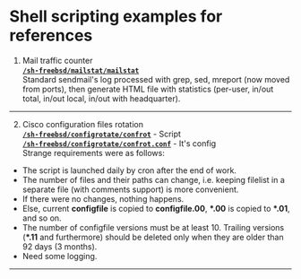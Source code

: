 # Shell scripting examples for references    
1. Mail traffic counter    
[**`/sh-freebsd/mailstat/mailstat`**](https://github.com/wildfielded/samples-shell/blob/master/sh-freebsd/mailstat/mailstat)    
Standard sendmail's log processed with grep, sed, mreport (now moved from ports),
then generate HTML file with statistics (per-user, in/out total, in/out local,
in/out with headquarter).    
----
2. Cisco configuration files rotation    
[**`/sh-freebsd/configrotate/confrot`**](https://github.com/wildfielded/samples-shell/blob/master/sh-freebsd/configrotate/confrot) - Script    
[**`/sh-freebsd/configrotate/confrot.conf`**](https://github.com/wildfielded/samples-shell/blob/master/sh-freebsd/configrotate/confrot.conf) - It's config    
Strange requirements were as follows:    
- The script is launched daily by cron after the end of work.
- The number of files and their paths can change, i.e. keeping filelist in a separate file (with comments support) is more convenient.
- If there were no changes, nothing happens.
- Else, current **configfile** is copied to **configfile.00**, **\*.00** is copied to **\*.01**, and so on.
- The number of configfile versions must be at least 10. Trailing versions (**\*.11** and furthermore) should be deleted only when they are older than 92 days (3 months).
- Need some logging.
----

